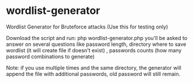 # wordlist-generator
Wordlist Generator for Bruteforce attacks (Use this for testing only)

Download the script and run:
 php wordlist-generator.php
 you'll be asked to answer on several questions like password length, directory where to save wordlist (it will create file if doesn't exist) , passwords counts (how many password combinations to generate)

 Note: if you use multiple times and the same directory, the generator will append the file with additional passwords, old password will still remain.
 
